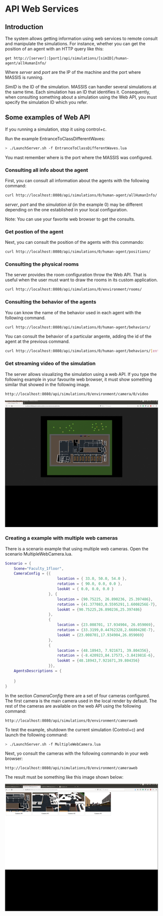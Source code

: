 # API Web Services

## Introduction

The system allows getting information using web services to remote consult and manipulate the simulations. For instance, whether you can get the position of an agent with an HTTP query like this:

```
get http://[server]:[port]/api/simulations/[simID]/human-agent/allHumanInfo/
```

Where *server* and *port* are the IP of the machine and the port where MASSIS is running. 

*SimID* is the ID of the simulation. MASSIS can handler several simulations at the same time. Each simulation has an ID that identifies it. Consequently, when consulting something about a simulation using the Web API, you must specify the simulation ID which you refer.


## Some examples of Web API

If you running a simulation, stop it using control+c.

Run the example EntranceToClassDifferentWaves:

```bash
> ./LaunchServer.sh -f EntranceToClassDifferentWaves.lua
```

You mast remember where is the port where the MASSIS was configured. 


### Consulting all info about the agent

First, you can consult all information about the agents with the following command:


```bash
curl http://localhost:8080/api/simulations/0/human-agent/allHumanInfo/
```


*server*, *port* and the *simulation id* (in the example 0) may be different depending on the one established in your local configuration.

Note: You can use your favorite web browser to get the consults.

### Get postion of the agent

Next, you can consult the position of the agents with this commando:

```bash
curl http://localhost:8080/api/simulations/0/human-agent/positions/
```


### Consulting the physical rooms

The server provides the room configuration throw the Web API. That is useful when the user must want to draw the rooms in its custom application. 

```bash
curl http://localhost:8080/api/simulations/0/environment/rooms/
```


### Consulting the behavior of the agents

You can know the name of the behavior used in each agent with the following command.

```bash
curl http://localhost:8080/api/simulations/0/human-agent/behaviors/
```

You can consult the behavior of a particular angente, adding the id of the agent at the previous command.


```bash
curl http://localhost:8080/api/simulations/0/human-agent/behaviors/[entityID]
```


### Get streaming video of the simulation

The server allows visualizing the simulation using a web API. If you type the following example in your favourite web browser, it must show something similar that showed in the following image.

```
http://localhost:8080/api/simulations/0/environment/camera/0/video
```

![Example of streaming video](img/streaming_video_example.png "Streaming video example")


### Creating a example with multiple web cameras

There is a scenario example that using multiple web cameras. Open the scenario MultipleWebCamera.lua. 

```lua
Scenario = {
    Scene="Faculty_1floor",
    CameraConfig = {{
                        location = { 33.0, 50.0, 54.0 },
                        rotation = { 90.0, 0.0, 0.0 },
                        lookAt = { 0.0, 0.0, 0.0 }
                    }, {
                        location = {90.75225, 26.890236, 25.397486},
                        rotation = {41.377083,0.5595291,1.6008256E-7},
                        lookAt = {90.75225,26.890236,25.397486}
                    },
                    {
                        location = {23.008701, 17.934904, 26.059069},
                        rotation = {33.3199,0.44762328,2.6680428E-7},
                        lookAt = {23.008701,17.934904,26.059069}
                    },
                    {
                        location = {48.18943, 7.921671, 39.804356},
                        rotation = {-8.420923,84.17573,-3.841981E-6},
                        lookAt = {48.18943,7.921671,39.804356}
                    }},
    AgentsDescriptions = {
        
    }
}
```

In the section *CameraConfig* there are a set of four cameras configured. The first camera is the main camera used in the local render by default. The rest of the cameras are available on the web API using the following command:

```
http://localhost:8080/api/simulations/0/environment/cameraweb
```

To test the example, shutdown the current simulation (Control+c) and launch the following command:

```bash
> ./LaunchServer.sh -f MultipleWebCamera.lua
```

Next, yo consult the cameras with the following commando in your web browser:

```
http://localhost:8080/api/simulations/0/environment/cameraweb
```

The result must be something like this image shown below:


![Example of multiple web cameras](img/MultipleWebCameras.png "Streaming video with multiple cameras")

